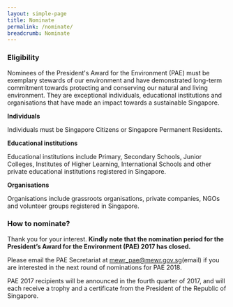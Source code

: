 ```yaml
---
layout: simple-page
title: Nominate
permalink: /nominate/
breadcrumb: Nominate
---
```


### Eligibility

Nominees of the President's Award for the Environment (PAE) must be exemplary stewards of our environment and have demonstrated long-term commitment towards protecting and conserving our natural and living environment. They are exceptional individuals, educational institutions and organisations that have made an impact towards a sustainable Singapore.

**Individuals**

Individuals must be Singapore Citizens or Singapore Permanent Residents.

**Educational institutions**

Educational institutions include Primary, Secondary Schools, Junior Colleges, Institutes of Higher Learning, International Schools and other private educational institutions registered in Singapore.

**Organisations**

Organisations include grassroots organisations, private companies, NGOs and volunteer groups registered in Singapore.

### How to nominate?

Thank you for your interest. **Kindly note that the nomination period for the President’s Award for the Environment (PAE) 2017 has closed.**

Please email the PAE Secretariat at mewr_pae@mewr.gov.sg(email) if you are interested in the next round of nominations for PAE 2018.

PAE 2017 recipients will be announced in the fourth quarter of 2017, and will each receive a trophy and a certificate from the President of the Republic of Singapore.
